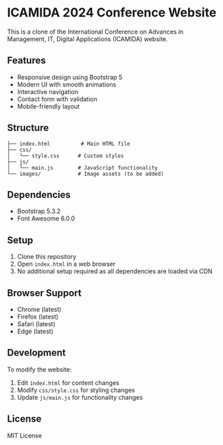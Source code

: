 # ICAMIDA 2024 Conference Website

This is a clone of the International Conference on Advances in Management, IT, Digital Applications (ICAMIDA) website.

## Features

- Responsive design using Bootstrap 5
- Modern UI with smooth animations
- Interactive navigation
- Contact form with validation
- Mobile-friendly layout

## Structure

```
├── index.html          # Main HTML file
├── css/
│   └── style.css      # Custom styles
├── js/
│   └── main.js        # JavaScript functionality
└── images/            # Image assets (to be added)
```

## Dependencies

- Bootstrap 5.3.2
- Font Awesome 6.0.0

## Setup

1. Clone this repository
2. Open `index.html` in a web browser
3. No additional setup required as all dependencies are loaded via CDN

## Browser Support

- Chrome (latest)
- Firefox (latest)
- Safari (latest)
- Edge (latest)

## Development

To modify the website:
1. Edit `index.html` for content changes
2. Modify `css/style.css` for styling changes
3. Update `js/main.js` for functionality changes

## License

MIT License
